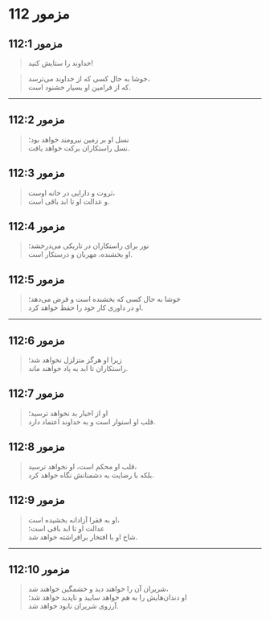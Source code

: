 # مزمور 112

## مزمور 112:1

> خداوند را ستایش کنید!

> خوشا به حال کسی که از خداوند می‌ترسد،  
> که از فرامین او بسیار خشنود است.

---

## مزمور 112:2

> نسل او بر زمین نیرومند خواهد بود؛  
> نسل راستکاران برکت خواهد یافت.

## مزمور 112:3

> ثروت و دارایی در خانه اوست،  
> و عدالت او تا ابد باقی است.

## مزمور 112:4

> نور برای راستکاران در تاریکی می‌درخشد؛  
> او بخشنده، مهربان و درستکار است.

## مزمور 112:5

> خوشا به حال کسی که بخشنده است و قرض می‌دهد؛  
> او در داوری کار خود را حفظ خواهد کرد.

---

## مزمور 112:6

> زیرا او هرگز متزلزل نخواهد شد؛  
> راستکاران تا ابد به یاد خواهند ماند.

## مزمور 112:7

> او از اخبار بد نخواهد ترسید؛  
> قلب او استوار است و به خداوند اعتماد دارد.

## مزمور 112:8

> قلب او محکم است، او نخواهد ترسید،  
> بلکه با رضایت به دشمنانش نگاه خواهد کرد.

## مزمور 112:9

> او به فقرا آزادانه بخشیده است،  
> عدالت او تا ابد باقی است؛  
> شاخ او با افتخار برافراشته خواهد شد.

---

## مزمور 112:10

> شریران آن را خواهند دید و خشمگین خواهند شد،  
> او دندان‌هایش را به هم خواهد سایید و ناپدید خواهد شد؛  
> آرزوی شریران نابود خواهد شد.
